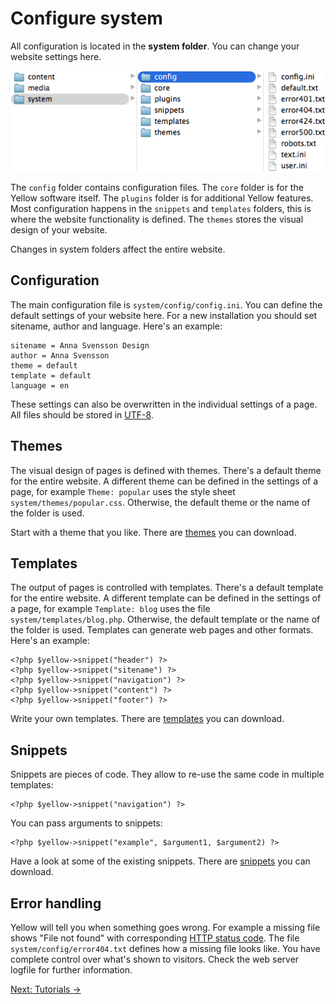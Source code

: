 Configure system
================
All configuration is located in the **system folder**. You can change your website settings here.

![Screenshot](system-screenshot.png?raw=true)

The `config` folder contains configuration files. The `core` folder is for the Yellow software itself. The `plugins` folder is for additional Yellow features. Most configuration happens in the `snippets` and `templates` folders, this is where the website functionality is defined. The `themes` stores the visual design of your website.

Changes in system folders affect the entire website.

Configuration
-------------
The main configuration file is `system/config/config.ini`. You can define the default settings of your website here. For a new installation you should set sitename, author and language. Here's an example:

    sitename = Anna Svensson Design
    author = Anna Svensson
    theme = default
    template = default
    language = en

These settings can also be overwritten in the individual settings of a page. All files should be stored in [UTF-8](http://en.wikipedia.org/wiki/UTF-8).

Themes
------
The visual design of pages is defined with themes. There's a default theme for the entire website. A different theme can be defined in the settings of a page, for example `Theme: popular` uses the style sheet `system/themes/popular.css`. Otherwise, the default theme or the name of the folder is used. 

Start with a theme that you like. There are [themes](https://github.com/markseu/yellowcms-extensions/tree/master/themes) you can download.

Templates
---------
The output of pages is controlled with templates. There's a default template for the entire website. A different template can be defined in the settings of a page, for example `Template: blog` uses the file `system/templates/blog.php`. Otherwise, the default template or the name of the folder is used. Templates can generate web pages and other formats. Here's an example:

    <?php $yellow->snippet("header") ?>
    <?php $yellow->snippet("sitename") ?>
    <?php $yellow->snippet("navigation") ?>
    <?php $yellow->snippet("content") ?>
    <?php $yellow->snippet("footer") ?>

Write your own templates. There are [templates](https://github.com/markseu/yellowcms-extensions/tree/master/templates) you can download.

Snippets
--------
Snippets are pieces of code. They allow to re-use the same code in multiple templates:

    <?php $yellow->snippet("navigation") ?>

You can pass arguments to snippets:

    <?php $yellow->snippet("example", $argument1, $argument2) ?>

Have a look at some of the existing snippets. There are [snippets](https://github.com/markseu/yellowcms-extensions/tree/master/snippets) you can download.

Error handling
--------------
Yellow will tell you when something goes wrong. For example a missing file shows "File not found" with corresponding [HTTP status code](http://en.wikipedia.org/wiki/List_of_HTTP_status_codes). The file `system/config/error404.txt` defines how a missing file looks like. You have complete control over what's shown to visitors. Check the web server logfile for further information.

[Next: Tutorials →](README.md#tutorials)